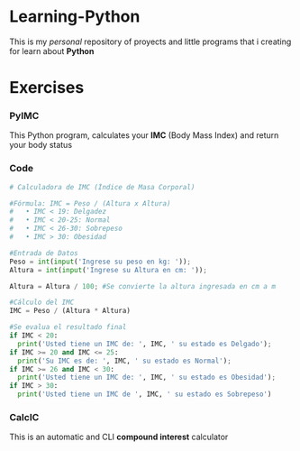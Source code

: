 # Learning-Python
This is my *personal* repository of proyects and little programs that i creating for learn about **Python**

# Exercises
  ### PyIMC
  This Python program, calculates your **IMC** (Body Mass Index) and return your body status
  ### Code
  ```python
# Calculadora de IMC (Índice de Masa Corporal)

#Fórmula: IMC = Peso / (Altura x Altura)
#   • IMC < 19: Delgadez
#   • IMC < 20-25: Normal
#   • IMC < 26-30: Sobrepeso
#   • IMC > 30: Obesidad

#Entrada de Datos
Peso = int(input('Ingrese su peso en kg: '));
Altura = int(input('Ingrese su Altura en cm: '));

Altura = Altura / 100; #Se convierte la altura ingresada en cm a m

#Cálculo del IMC
IMC = Peso / (Altura * Altura)

#Se evalua el resultado final
if IMC < 20:
    print('Usted tiene un IMC de: ', IMC, ' su estado es Delgado');
if IMC >= 20 and IMC <= 25:
    print('Su IMC es de: ', IMC, ' su estado es Normal');
if IMC >= 26 and IMC < 30:
    print('Usted tiene un IMC de: ', IMC, ' su estado es Obesidad');
if IMC > 30:
    print('Usted tiene un IMC de ', IMC, ' su estado es Sobrepeso')
```
  
  ### CalcIC 
  This is an automatic and CLI **compound interest** calculator
